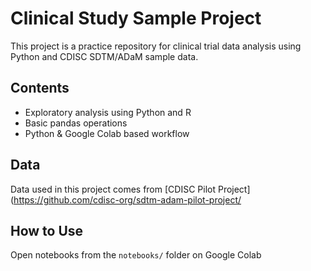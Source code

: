 # Clinical Study Sample Project
This project is a practice repository for clinical trial data analysis using Python and CDISC SDTM/ADaM sample data.

## Contents
- Exploratory analysis using Python and R
- Basic pandas operations
- Python & Google Colab based workflow

## Data
Data used in this project comes from [CDISC Pilot Project](https://github.com/cdisc-org/sdtm-adam-pilot-project/

## How to Use
Open notebooks from the `notebooks/` folder on Google Colab
